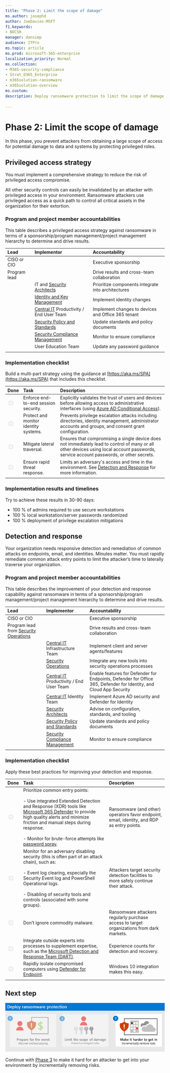 ```yaml
---
title: "Phase 2: Limit the scope of damage"
ms.author: josephd
author: JoeDavies-MSFT
f1.keywords:
- NOCSH
manager: dansimp
audience: ITPro
ms.topic: article
ms.prod: microsoft-365-enterprise
localization_priority: Normal
ms.collection: 
- M365-security-compliance
- Strat_O365_Enterprise
- m365solution-ransomware
- m365solution-overview
ms.custom: 
description: Deploy ransomware protection to limit the scope of damage of an attacker by protecting privileged roles.

---
```


# Phase 2: Limit the scope of damage

In this phase, you prevent attackers from obtaining a large scope of access for potential damage to data and systems by protecting privileged roles.

## Privileged access strategy

You must implement a comprehensive strategy to reduce the risk of privileged access compromise.

All other security controls can easily be invalidated by an attacker with privileged access in your environment. Ransomware attackers use privileged access as a quick path to control all critical assets in the organization for their extortion. 

### Program and project member accountabilities

This table describes a privileged access strategy against ransomware in terms of a sponsorship/program management/project management hierarchy to determine and drive results.

| Lead | Implementor | Accountability |
|:-------|:-------|:-----|
| CISO or CIO | | Executive sponsorship |
| Program lead | | Drive results and cross-team collaboration |
|  | IT and [Security Architects](/azure/cloud-adoption-framework/organize/cloud-security-architecture) |  Prioritize components integrate into architectures |
|  | [Identity and Key Management](/azure/cloud-adoption-framework/organize/cloud-security-identity-keys) | Implement identity changes |
|  | [Central IT](/azure/cloud-adoption-framework/organize/central-it) Productivity / End User Team | Implement changes to devices and Office 365 tenant |
|  | [Security Policy and Standards](/azure/cloud-adoption-framework/organize/cloud-security-policy-standards) | Update standards and policy documents |
|  | [Security Compliance Management](/azure/cloud-adoption-framework/organize/cloud-security-compliance-management) | Monitor to ensure compliance |
|  | User Education Team | Update any password guidance |
|  |  |  |

### Implementation checklist

Build a multi-part strategy using the guidance at [https://aka.ms/SPA](https://aka.ms/SPA) that includes this checklist.

| Done| Task | Description |
|:-------|:-------|:-----|
| <input type="checkbox" disabled /> | Enforce end-to-end session security. | Explicitly validates the trust of users and devices before allowing access to administrative interfaces (using [Azure AD Conditional Access](/azure/active-directory/conditional-access/overview)). |
| <input type="checkbox" disabled /> |  Protect and monitor identity systems. | Prevents privilege escalation attacks including directories, identity management, administrator accounts and groups, and consent grant configuration. |
| <input type="checkbox" disabled /> | Mitigate lateral traversal. | Ensures that compromising a single device does not immediately lead to control of many or all other devices using local account passwords, service account passwords, or other secrets. |
| <input type="checkbox" disabled /> | Ensure rapid threat response. | Limits an adversary's access and time in the environment. See [Detection and Response](protect-against-ransomware-phase2.md#detection-and-response) for more information. |
|  |  |  |

<!--
| Done| Task | Description | Result | Priority | Level of difficulty | Dependencies |
|:-------|:-------|:-----|:-------|:-------|:-------|:-------|
| <input type="checkbox" disabled /> | Enforce end-to-end session security | explicitly validate trust of users and workstations before allowing access to administrative interfaces (using [Azure AD Conditional Access](/azure/active-directory/conditional-access/overview)). |  |  |  |  |
| <input type="checkbox" disabled /> |  Protect and monitor identity systems | against privilege escalation attacks including directories, identity management, administrator accounts and groups, and consent grant configuration. |  |  |  |  |
| <input type="checkbox" disabled /> | Mitigate lateral traversal | Ensure that compromising a single device will not immediately lead to control of many or all other devices using local account passwords, service account passwords, or other secrets |  |  |  |  |
| <input type="checkbox" disabled /> | Ensure rapid threat response | Limit adversary access and time in the environment. See [Detection and Response](protect-against-ransomware-phase2.md#detection-and-response) for more information. |  |  |  |  |
|  |  |  |  |  |  |  |

--> 

### Implementation results and timelines

Try to achieve these results in 30-90 days:

- 100 % of admins required to use secure workstations
- 100 % local workstation/server passwords randomized
- 100 % deployment of privilege escalation mitigations

## Detection and response

Your organization needs responsive detection and remediation of common attacks on endpoints, email, and identities. Minutes matter. You must rapidly remediate common attack entry points to limit the attacker’s time to laterally traverse your organization.

### Program and project member accountabilities

This table describes the improvement of your detection and response capability against ransomware in terms of a sponsorship/program management/project management hierarchy to determine and drive results.

| Lead | Implementor | Accountability |
|:-------|:-------|:-----|
| CISO or CIO | | Executive sponsorship |
| Program lead from [Security Operations](/azure/cloud-adoption-framework/organize/cloud-security-operations-center) | | Drive results and cross-team collaboration |
|  | [Central IT](/azure/cloud-adoption-framework/organize/central-it) Infrastructure Team | Implement client and server agents/features |
|  | [Security Operations](/azure/cloud-adoption-framework/organize/cloud-security-operations-center) | Integrate any new tools into security operations processes |
|  | [Central IT](/azure/cloud-adoption-framework/organize/central-it) Productivity / End User Team | Enable features for Defender for Endpoints, Defender for Office 365, Defender for Identity, and Cloud App Security |
|  | [Central IT](/azure/cloud-adoption-framework/organize/central-it) Identity Team | Implement Azure AD security and Defender for Identity |
|  | [Security Architects](/azure/cloud-adoption-framework/organize/cloud-security-architecture) |  Advise on configuration, standards, and tooling |
|  | [Security Policy and Standards](/azure/cloud-adoption-framework/organize/cloud-security-policy-standards) | Update standards and policy documents |
|  | [Security Compliance Management](/azure/cloud-adoption-framework/organize/cloud-security-compliance-management) | Monitor to ensure compliance |
|  |  |  |

### Implementation checklist

Apply these best practices for improving your detection and response.

| Done| Task | Description |
|:-------|:-------|:-----|
| <input type="checkbox" disabled /> | Prioritize common entry points: <br><br> - Use integrated Extended Detection and Response (XDR) tools like [Microsoft 365 Defender](/microsoft-365/security/mtp/microsoft-threat-protection) to provide high quality alerts and minimize friction and manual steps during response. <br><br> - Monitor for brute-force attempts like [password spray](/defender-for-identity/compromised-credentials-alerts). | Ransomware (and other) operators favor endpoint, email, identity, and RDP as entry points. |
| <input type="checkbox" disabled /> | Monitor for an adversary disabling security (this is often part of an attack chain), such as: <br><br> - Event log clearing, especially the Security Event log and PowerShell Operational logs. <br><br> - Disabling of security tools and controls (associated with some groups). | Attackers target security detection facilities to more safely continue their attack. |
| <input type="checkbox" disabled /> | Don’t ignore commodity malware. | Ransomware attackers regularly purchase access to target organizations from dark markets. |
| <input type="checkbox" disabled /> | Integrate outside experts into processes to supplement expertise, such as the [Microsoft Detection and Response Team (DART)](https://aka.ms/dart). | Experience counts for detection and recovery. |
| <input type="checkbox" disabled /> | Rapidly isolate compromised computers using [Defender for Endpoint](/windows/security/threat-protection/microsoft-defender-atp/respond-machine-alerts#isolate-devices-from-the-network). | Windows 10 integration makes this easy. |
|  |  |  |

<!--
| Done| Task | Description | Result | Priority | Level of difficulty | Dependencies |
|:-------|:-------|:-----|:-------|:-------|:-------|:-------|
| <input type="checkbox" disabled /> | Prioritize common entry points | Ransomware (and other) operators favor Endpoint/Email/Identity + RDP | Integrated XDR - Use integrated Extended Detection and Response (XDR) tools like [Microsoft 365 Defender(/microsoft-365/security/mtp/microsoft-threat-protection)] to provide high quality alerts and minimize friction and manual steps during response <br><br> Brute Force - Monitor for brute-force attempts like [password spray](/defender-for-identity/compromised-credentials-alerts) |  |  |  |
| <input type="checkbox" disabled /> | Monitor for adversary disabling security | this is often part of HumOR attack chain | Event Logs Clearing – especially the Security Event log and PowerShell Operational logs <br><br> Disabling of security tools/controls (associated with some groups) |  |  |  |
| <input type="checkbox" disabled /> | Don’t ignore commodity malware | Ransomware attackers regularly purchase access to target organizations from dark markets |  |  |  |  |
| <input type="checkbox" disabled /> | Integrate outside experts into processes to supplement expertise, such as the [Microsoft Detection and Response Team (DART)](https://aka.ms/dart) |  |  |  |  |  |
| <input type="checkbox" disabled /> | Rapidly isolate compromised computers using [Defender for Endpoint](/windows/security/threat-protection/microsoft-defender-atp/respond-machine-alerts#isolate-devices-from-the-network) |  |  |  |  |  |
|  |  |  |  |  |  |  |

### Implementation results and timelines

Try to achieve these results within 30 days:

- TBD for Mean Time to Acknowledge (MTTA) Alerts
- TBD for Mean Time to Remediate (MTTR) Incidents

--> 

## Next step

[![Phase 3. Make it hard to get in](media/protect-against-ransomware/protect-against-ransomware-phase3.png)](protect-against-ransomware-phase3.md)

Continue with [Phase 3](protect-against-ransomware-phase3.md) to make it hard for an attacker to get into your environment by incrementally removing risks.
